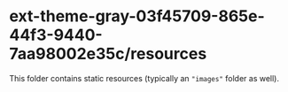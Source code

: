 # ext-theme-gray-03f45709-865e-44f3-9440-7aa98002e35c/resources

This folder contains static resources (typically an `"images"` folder as well).
